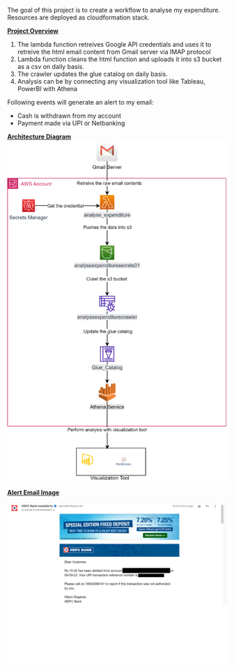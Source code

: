The goal of this project is to create a workflow to analyse my expenditure.
Resources are deployed as cloudformation stack.

__<u>Project Overview</u>__

1. The lambda function retreives Google API credentials and uses it to retreive the html email content from Gmail server via IMAP protocol
2. Lambda function cleans the html function and uploads it into s3 bucket as a csv on daily basis.
3. The crawler updates the glue catalog on daily basis.
4. Analysis can be by connecting any visualization tool like Tableau, PowerBI with Athena 

Following events will generate an alert to my email:
- Cash is withdrawn from my account
- Payment made via UPI or Netbanking

__<u>Architecture Diagram</u>__
![Architecture Diagram](images/architecture_diagram.png)

__<u>Alert Email Image</u>__

![Sample Alert Email](images/expenditure_email.png)


